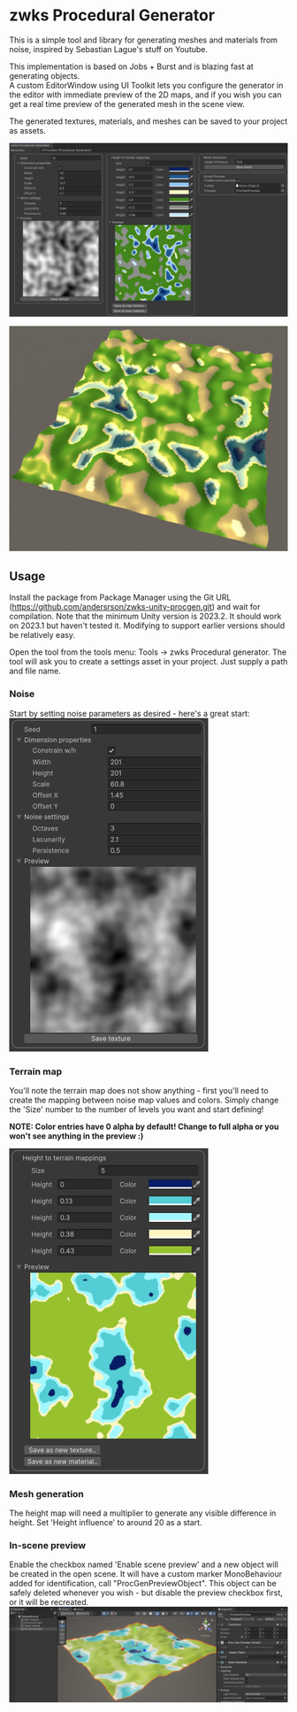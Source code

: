# zwks Procedural Generator
This is a simple tool and library for generating meshes and materials from
noise, inspired by Sebastian Lague's stuff on Youtube.  

This implementation is based on Jobs + Burst and is blazing fast at generating
objects.  
A custom EditorWindow using UI Toolkit lets you configure the generator in the editor with immediate preview of the 2D maps, and if you wish you can get a real time preview of the generated mesh in the scene view.

The generated textures, materials, and meshes can be saved to your project as assets.

![Editor Window](/editor-window.png)

![Scene preview](/scene-preview.png)

## Usage
Install the package from Package Manager using the Git URL (https://github.com/andersrson/zwks-unity-procgen.git) and wait for compilation. Note that the minimum Unity version is 2023.2. It should work on 2023.1 but haven't tested it. Modifying to support earlier versions should be relatively easy.  

Open the tool from the tools menu: Tools -> zwks Procedural generator. The tool will ask you to create a settings asset in your project. Just supply a path and file name.  

### Noise
Start by setting noise parameters as desired - here's a great start:  
![Noise settings](/noise-settings.png)  

### Terrain map
You'll note the terrain map does not show anything - first you'll need to create the mapping between noise map values and colors. Simply change the 'Size' number to the number of levels you want and start defining!  

**NOTE: Color entries have 0 alpha by default! Change to full alpha or you won't see anything in the preview :)**    

![Terrain settings](/terrain-map.png)


### Mesh generation
The height map will need a multiplier to generate any visible difference in height. Set 'Height influence' to around 20 as a start.

### In-scene preview
Enable the checkbox named 'Enable scene preview' and a new object will be created in the open scene. It will have a custom marker MonoBehaviour added for identification, call "ProcGenPreviewObject". This object can be safely deleted whenever you wish - but disable the preview checkbox first, or it will be recreated.  
![Scene preview 2](/scene-preview-2.png)
